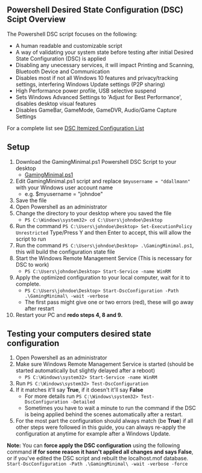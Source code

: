 ## Powershell Desired State Configuration (DSC) Scipt Overview
The Powershell DSC script focuses on the following:
- A human readable and customizable script
- A way of validating your system state before testing after initial Desired State Configuration (DSC) is applied
- Disabling any unecessary services, it will impact Printing and Scanning, Bluetooth Device and Communication
- Disables most if not all Windows 10 features and privacy/tracking settings, interfering Windows Update settings (P2P sharing)
- High Performance power profile, USB selective suspend
- Sets Windows Advanced Settings to 'Adjust for Best Performance', disables desktop visual features
- Disables GameBar, GameMode, GameDVR, Audio/Game Capture Settings

For a complete list see [DSC Itemized Configuration List](ConfigList.md)

## Setup
1. Download the GamingMinimal.ps1 Powershell DSC Script to your desktop
   - [GamingMinimal.ps1](GamingMinimal.ps1)
2. Edit GamingMinimal.ps1 script and replace ```$myusername = "ddallmann"``` with your Windows user account name
   - e.g. $myusername = "johndoe"
3. Save the file
4. Open Powershell as an administrator
5. Change the directory to your desktop where you saved the file
   - ```PS C:\Windows\system32> cd C:\Users\johndoe\Desktop```
6. Run the command ```PS C:\Users\johndoe\Desktop> Set-ExecutionPolicy Unrestricted``` Type/Press Y and then Enter to accept, this will allow the script to run
7. Run the command ```PS C:\Users\johndoe\Desktop> .\GamingMinimal.ps1```, this will build the configuration state file
8. Start the Windows Remote Management Service (This is necessary for DSC to work)
   - ```PS C:\Users\johndoe\Desktop> Start-Service -name WinRM```
9. Apply the optimized configuration to your local computer, wait for it to complete.
   - ```PS C:\Users\johndoe\Desktop> Start-DscConfiguration -Path .\GamingMinimal\ -wait -verbose```
   - The first pass might give one or two errors (red), these will go away after restart
10. Restart your PC and **redo steps 4, 8 and 9.**

## Testing your computers desired state configuration
1. Open Powershell as an administrator
2. Make sure Windows Remote Management Service is started (should be started automatically but slightly delayed after a reboot)
   - ```PS C:\Windows\system32> Start-Service -name WinRM```
3. Run ```PS C:\Windows\system32> Test-DscConfiguration```
4. If it matches it'll say **True**, if it doesn't it'll say **False**
   - For more details run ```PS C:\Windows\system32> Test-DscConfiguration -Detailed```
   - Sometimes you have to wait a minute to run the command if the DSC is being applied behind the scenes automatically after a restart.
5. For the most part the configuration should always match (be **True**) if all other steps were followed in this guide, you can always re-apply the configuration at anytime for example after a Windows Update.

**Note:** You can **force apply the DSC configuration** using the following command **if for some reason it hasn't applied all changes and says False**, or if you've edited the DSC script and rebuilt the localhost.mof database.
```Start-DscConfiguration -Path .\GamingMinimal\ -wait -verbose -force```

